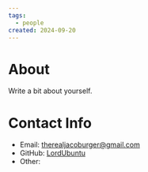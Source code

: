 ```yaml
---
tags:
  - people
created: 2024-09-20
---
```


# About
Write a bit about yourself.

# Contact Info
- Email: therealjacoburger@gmail.com
- GitHub: [LordUbuntu](https://www.github.com/LordUbuntu)
- Other:
